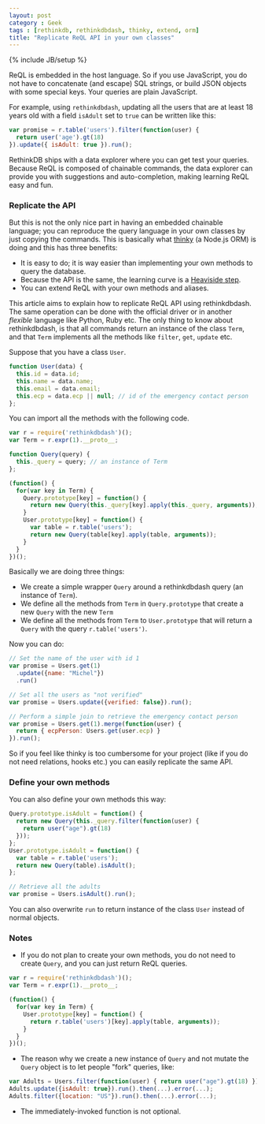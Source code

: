 ```yaml
---
layout: post
category : Geek
tags : [rethinkdb, rethinkdbdash, thinky, extend, orm]
title: "Replicate ReQL API in your own classes"
---
```

{% include JB/setup %}


ReQL is embedded in the host language. So if you use JavaScript,
you do not have to concatenate (and escape) SQL strings, or build JSON
objects with some special keys. Your queries are plain JavaScript.


For example, using `rethinkdbdash`, updating all the users that are
at least 18 years old with a field `isAdult` set to `true` can be written
like this:

```js
var promise = r.table('users').filter(function(user) {
  return user('age').gt(18)
}).update({ isAdult: true }).run();
```

RethinkDB ships with a data explorer where you can get test your queries.
Because ReQL is composed of chainable commands, the data explorer can provide
you with suggestions and auto-completion, making learning ReQL easy and fun.

### Replicate the API

But this is not the only nice part in having an embedded chainable language;
you can reproduce the query language in your own classes by just copying
the commands. This is basically what [thinky](https://thinky.io) (a Node.js ORM)
is doing and this has three benefits:

- It is easy to do; it is way easier than implementing your own methods to query the database.
- Because the API is the same, the learning curve is a [Heaviside step](http://en.wikipedia.org/wiki/Heaviside_step_function).
- You can extend ReQL with your own methods and aliases.

This article aims to explain how to replicate ReQL API using rethinkdbdash. The same
operation can be done with the official driver or in another _flexible_ language like Python, Ruby etc.
The only thing to know about rethinkdbdash, is that all commands return an instance of the class `Term`, and that
`Term` implements all the methods like `filter`, `get`, `update` etc.

Suppose that you have a class `User`.

```js
function User(data) {
  this.id = data.id;
  this.name = data.name;
  this.email = data.email;
  this.ecp = data.ecp || null; // id of the emergency contact person
};
```

You can import all the methods with the following code.

```js
var r = require('rethinkdbdash')();
var Term = r.expr(1).__proto__;

function Query(query) {
  this._query = query; // an instance of Term
};

(function() {
  for(var key in Term) {
    Query.prototype[key] = function() {
      return new Query(this._query[key].apply(this._query, arguments));
    }
    User.prototype[key] = function() {
      var table = r.table('users');
      return new Query(table[key].apply(table, arguments));
    }
  }
})();
```

Basically we are doing three things:

- We create a simple wrapper `Query` around a rethinkdbdash query (an instance of `Term`).
- We define all the methods from `Term` in `Query.prototype` that create a new `Query` with the new `Term`
- We define all the methods from `Term` to `User.prototype` that will return a `Query` with the query `r.table('users')`.

Now you can do:

```js
// Set the name of the user with id 1
var promise = Users.get(1)
  .update({name: "Michel"})
  .run()

// Set all the users as "not verified"
var promise = Users.update({verified: false}).run();

// Perform a simple join to retrieve the emergency contact person
var promise = Users.get(1).merge(function(user) {
  return { ecpPerson: Users.get(user.ecp) }
}).run();
```

So if you feel like thinky is too cumbersome for your project (like if you do
not need relations, hooks etc.) you can easily replicate the same API.

### Define your own methods

You can also define your own methods this way:

```js
Query.prototype.isAdult = function() {
  return new Query(this._query.filter(function(user) {
    return user("age").gt(18)
  }));
};
User.prototype.isAdult = function() {
  var table = r.table('users');
  return new Query(table).isAdult();
};

// Retrieve all the adults
var promise = Users.isAdult().run();
```

You can also overwrite `run` to return instance of the class `User` instead of normal objects.


### Notes

- If you do not plan to create your own methods, you do not need to create `Query`, and you can
just return ReQL queries.

```js
var r = require('rethinkdbdash')();
var Term = r.expr(1).__proto__;

(function() {
  for(var key in Term) {
    User.prototype[key] = function() {
      return r.table('users')[key].apply(table, arguments));
    }
  }
})();
```


- The reason why we create a new instance of `Query` and not mutate the
`Query` object is to let people "fork" queries, like:

```js
var Adults = Users.filter(function(user) { return user("age").gt(18) });
Adults.update({isAdult: true}).run().then(...).error(...);
Adults.filter({location: "US"}).run().then(...).error(...);
```

- The immediately-invoked function is not optional.
